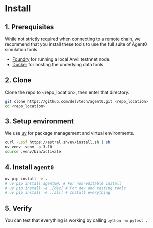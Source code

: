 # Install

## 1. Prerequisites
While not strictly required when connecting to a remote chain, we recommend that you install these tools to use the full suite of Agent0 simulation tools.

- [Foundry](https://book.getfoundry.sh/getting-started/installation) for running a local Anvil testnnet node.
- [Docker](https://docs.docker.com/engine/install/) for hosting the underlying data tools.

## 2. Clone
Clone the repo to <repo_location>, then enter that directory.

```bash
git clone https://github.com/delvtech/agent0.git <repo_location>
cd <repo_location>
```

## 3. Setup environment
We use [uv](https://github.com/astral-sh/uv) for package management and virtual environments.

```bash
curl -LsSf https://astral.sh/uv/install.sh | sh
uv venv .venv -p 3.10
source .venv/bin/activate
```

## 4. Install `agent0`
```bash
uv pip install -e .
# uv pip install agent0@. # For non-editable install
# uv pip install -e .[dev] # For dev and testing tools
# uv pip install -e .[all] # Install everything
```

## 5. Verify

You can test that everything is working by calling `python -m pytest .`

